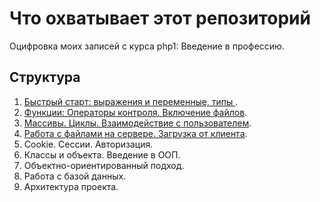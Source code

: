 Что охватывает этот репозиторий
===
Оцифровка моих записей с курса php1: Введение в профессию.

Структура
---

1. [Быстрый старт: выражения и переменные, типы ](https://github.com/Second-cat-engineer/php_1_description/blob/master/lesson1.md).
2. [Функции: Операторы контроля. Включение файлов](https://github.com/Second-cat-engineer/php_1_description/blob/master/lesson2.md).
3. [Массивы. Циклы. Взаимодействие с пользователем](https://github.com/Second-cat-engineer/php_1_description/blob/master/lesson3.md).
4. [Работа с файлами на сервере. Загрузка от клиента](https://github.com/Second-cat-engineer/php_1_description/blob/master/lesson4.md).
5. Cookie. Сессии. Авторизация.
6. Классы и объекта. Введение в ООП.
7. Объектно-ориентированный подход.
8. Работа с базой данных.
9. Архитектура проекта.